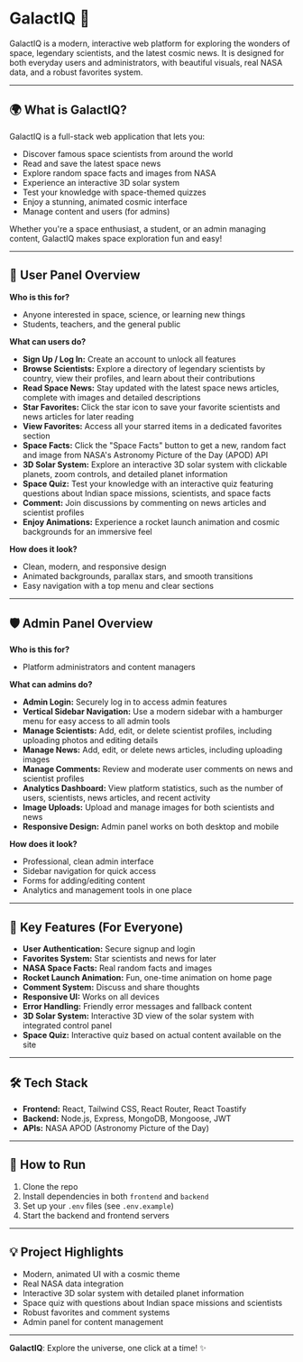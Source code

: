 # GalactIQ 🚀

GalactIQ is a modern, interactive web platform for exploring the wonders of space, legendary scientists, and the latest cosmic news. It is designed for both everyday users and administrators, with beautiful visuals, real NASA data, and a robust favorites system.

---

## 🌍 What is GalactIQ?
GalactIQ is a full-stack web application that lets you:
- Discover famous space scientists from around the world
- Read and save the latest space news
- Explore random space facts and images from NASA
- Experience an interactive 3D solar system
- Test your knowledge with space-themed quizzes
- Enjoy a stunning, animated cosmic interface
- Manage content and users (for admins)

Whether you're a space enthusiast, a student, or an admin managing content, GalactIQ makes space exploration fun and easy!

---

## 👤 User Panel Overview
**Who is this for?**
- Anyone interested in space, science, or learning new things
- Students, teachers, and the general public

**What can users do?**
- **Sign Up / Log In:** Create an account to unlock all features
- **Browse Scientists:** Explore a directory of legendary scientists by country, view their profiles, and learn about their contributions
- **Read Space News:** Stay updated with the latest space news articles, complete with images and detailed descriptions
- **Star Favorites:** Click the star icon to save your favorite scientists and news articles for later reading
- **View Favorites:** Access all your starred items in a dedicated favorites section
- **Space Facts:** Click the "Space Facts" button to get a new, random fact and image from NASA's Astronomy Picture of the Day (APOD) API
- **3D Solar System:** Explore an interactive 3D solar system with clickable planets, zoom controls, and detailed planet information
- **Space Quiz:** Test your knowledge with an interactive quiz featuring questions about Indian space missions, scientists, and space facts
- **Comment:** Join discussions by commenting on news articles and scientist profiles
- **Enjoy Animations:** Experience a rocket launch animation and cosmic backgrounds for an immersive feel

**How does it look?**
- Clean, modern, and responsive design
- Animated backgrounds, parallax stars, and smooth transitions
- Easy navigation with a top menu and clear sections

---

## 🛡️ Admin Panel Overview
**Who is this for?**
- Platform administrators and content managers

**What can admins do?**
- **Admin Login:** Securely log in to access admin features
- **Vertical Sidebar Navigation:** Use a modern sidebar with a hamburger menu for easy access to all admin tools
- **Manage Scientists:** Add, edit, or delete scientist profiles, including uploading photos and editing details
- **Manage News:** Add, edit, or delete news articles, including uploading images
- **Manage Comments:** Review and moderate user comments on news and scientist profiles
- **Analytics Dashboard:** View platform statistics, such as the number of users, scientists, news articles, and recent activity
- **Image Uploads:** Upload and manage images for both scientists and news
- **Responsive Design:** Admin panel works on both desktop and mobile

**How does it look?**
- Professional, clean admin interface
- Sidebar navigation for quick access
- Forms for adding/editing content
- Analytics and management tools in one place

---

## 🌟 Key Features (For Everyone)
- **User Authentication:** Secure signup and login
- **Favorites System:** Star scientists and news for later
- **NASA Space Facts:** Real random facts and images
- **Rocket Launch Animation:** Fun, one-time animation on home page
- **Comment System:** Discuss and share thoughts
- **Responsive UI:** Works on all devices
- **Error Handling:** Friendly error messages and fallback content
- **3D Solar System:** Interactive 3D view of the solar system with integrated control panel
- **Space Quiz:** Interactive quiz based on actual content available on the site

---

## 🛠️ Tech Stack
- **Frontend:** React, Tailwind CSS, React Router, React Toastify
- **Backend:** Node.js, Express, MongoDB, Mongoose, JWT
- **APIs:** NASA APOD (Astronomy Picture of the Day)

---

## 🚀 How to Run
1. Clone the repo
2. Install dependencies in both `frontend` and `backend`
3. Set up your `.env` files (see `.env.example`)
4. Start the backend and frontend servers

---

## 💡 Project Highlights
- Modern, animated UI with a cosmic theme
- Real NASA data integration
- Interactive 3D solar system with detailed planet information
- Space quiz with questions about Indian space missions and scientists
- Robust favorites and comment systems
- Admin panel for content management

---

**GalactIQ**: Explore the universe, one click at a time! ✨

